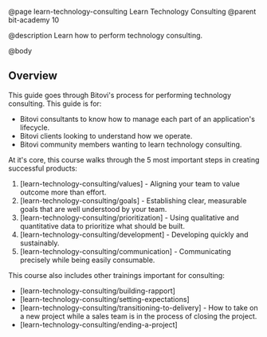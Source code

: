 @page learn-technology-consulting Learn Technology Consulting
@parent bit-academy 10

@description Learn how to perform technology consulting.

@body

## Overview

This guide goes through Bitovi's process for performing technology
consulting. This guide is for:

- Bitovi consultants to know how to manage each part of an application's lifecycle.
- Bitovi clients looking to understand how we operate.
- Bitovi community members wanting to learn technology consulting.

At it's core, this course walks through the 5 most important steps
in creating successful products:

1. [learn-technology-consulting/values] - Aligning your team
  to value outcome more than effort.
1. [learn-technology-consulting/goals] - Establishing clear, measurable goals that
  are well understood by your team.
1. [learn-technology-consulting/prioritization] - Using qualitative and
   quantitative data to prioritize what should be built.
1. [learn-technology-consulting/development] - Developing quickly and
   sustainably.
1. [learn-technology-consulting/communication] - Communicating precisely
   while being easily consumable.

This course also includes other trainings important for consulting:

- [learn-technology-consulting/building-rapport]
- [learn-technology-consulting/setting-expectations]
- [learn-technology-consulting/transitioning-to-delivery] - How to take on
  a new project while a sales team is in the process of closing the project.
- [learn-technology-consulting/ending-a-project]
